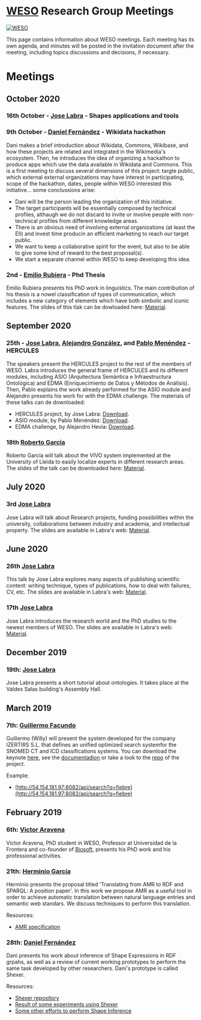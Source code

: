 # [WESO](http://www.weso.es) Research Group Meetings
[![WESO](https://img.shields.io/badge/status-Open%20to%20request-brightgreen.svg)](#weso_meetings_stage)


This page contains information about WESO meetings. 
Each meeting has its own agenda, and minutes will be posted in the invitation document after the meeting, including topics discussions and decisions, if necessary.

# Meetings

## October 2020

### 16th October - [Jose Labra](http://labra.weso.es/) - Shapes applications and tools

### 9th October - [Daniel Fernández](http://danifdez.weso.es/) - Wikidata hackathon

Dani makes a brief introduction about Wikidata, Commons, Wikibase, and how these projects are related and integrated in the Wikimedia's ecosystem. Then, he introduces the idea of organizing a hackathon to produce apps which use the data available in Wikidata and Commons. This is a first meeting to discuss several dimensions of this project: targte public, which external external organizations may have interest in participating, scope of the hackathon, dates, people within WESO interested this initiative... some conclussions arise:

* Dani will be the person leading the organization of this initiative.
* The target participants will be essentially composed by technical profiles, althaugh we do not discard to invite or involve people with non-technical profiles from different knowledge areas.
* There is an obvious need of involving external organizations (at least the EII) and invest time producin an efficient marketing to reach our target public.
* We want to keep a collaborative spirit for the event, but also to be able to give some kind of reward to the best proposal(s).
* We start a separate channel within WESO to keep developing this idea.


### 2nd - [Emilio Rubiera](https://www.linkedin.com/in/emiliorubiera/?originalSubdomain=es) - Phd Thesis
Emilio Rubiera presents his PhD work in linguistics. The main contribution of his thesis is a nowel classification of types of communication, which includes a new category of elements which have both simbolic and iconic features. The slides of this tlak can be dowloaded here: [Material]().


## September 2020

### 25th - [Jose Labra](http://labra.weso.es/), [Alejandro González](https://github.com/alejgh), and [Pablo Menéndez](https://github.com/mistermboy) - HERCULES
The speakers present the HERCULES project to the rest of the members of WESO. Labra introduces the general frame of HERCULES and its different modules, including  ASIO (Arquitectura Semántica e Infraestructura Ontológica) and EDMA (Enriquecimiento de Datos y Métodos de Análisis). Then, Pablo explains the work already performed for the ASIO module and Alejandro presents his work for with the EDMA challenge. The materials of these talks can de downloaded:

* HERCULES project, by Jose Labra: [Download]().
* ASIO module, by Pablo Menéndez: [Download]().
* EDMA challenge, by Alejandro Hevia: [Download]().

### 18th [Roberto García](http://www.eps.udl.cat/ca/info_sobre/pdi/roberto-garcia-gonzalez/index.html)

Roberto García will talk about the VIVO system implemented at the University of Lleida to easily localize experts in different research areas. The slides of the talk can be downloaded here: [Material](https://github.com/weso/meetings/blob/master/materials/ExpertsUdL-VIVO.pdf).

## July 2020

### 3rd [Jose Labra](http://labra.weso.es/)

Jose Labra will talk about Research projects, funding possibilities within the university, collaborations between industry and academia, and intellectual property. The slides are available in Labra's web: [Material](http://labra.weso.es/talk/2020_introduction_researchprojectsintellectualproperty/).

## June 2020

### 26th [Jose Labra](http://labra.weso.es/)

This talk by Jose Labra explores many aspects of publishing scientific content: writing technique, types of publications, how to deal with failures, CV, etc. The slides are available in Labra's web: [Material](http://labra.weso.es/talk/2020_introduction_publications/).


### 17th [Jose Labra](http://labra.weso.es/)

Jose Labra introduces the research world and the PhD studies to the newest members of WESO. The slides are available in Labra's web: [Material](http://labra.weso.es/talk/2020_introduction_research/).


## December 2019

### 19th: [Jose Labra](http://labra.weso.es/)

Jose Labra presents a short tutorial about ontologies. It takes place at the Valdes Salas building's Assembly Hall.

## March 2019

### 7th: [Guillermo Facundo](https://github.com/thewilly)

 Guillermo (Willy) will present the system developed for the company IZERTIRS S.L. that defines an unified optimized search systemfor the SNOMED CT and ICD classifications systems. You can download the keynote [here](https://github.com/thewilly/snoicd-codex/blob/master/docs/snoicd-codex%40thewilly.pdf), see the [documentadion](https://github.com/thewilly/snoicd-codex/blob/master/docs/snoicd-codex.pdf) or take a look to the [repo](https://github.com/thewilly/snoicd-codex) of the project.
 
 Example:
 * [http://54.154.181.97:8082/api/search?q=fiebre](http://54.154.181.97:8082/api/search?q=fiebre)

## February 2019
 
### 6th: [Victor Aravena](https://www.linkedin.com/in/victoraravena/)
 
 Victor Aravena, PhD student in WESO, Professor at Universidad de la Frontera and co-founder of [Biosoft](https://biosoft.cl/), presents his PhD work and his professional activities.
 
### 21th: [Herminio García](http://herminiogarcia.com)
 
 Herminio presents the proposal titled 'Translating from AMR to RDF and SPARQL: A position paper'. In this work we propose AMR as a useful tool in order to achieve automatic translation between natural language entries and semantic web standars. We discuss techniques to perform this translation.

Resources:

* [AMR specification](https://amr.isi.edu/)

### 28th: [Daniel Fernández](http://danifdez.weso.es/)
Dani presents his work about inference of Shape Expressions in RDF grpahs, as well as a review of current working prototypes to perform the same task developed by other researchers. Dani's prototype is called Shexer.

Resources: 
* [Shexer repository](https://github.com/DaniFdezAlvarez/shexer)
* [Result of some experiments using Shexer](https://github.com/DaniFdezAlvarez/shexer/tree/develop/experiments)
* [Some other efforts to perform Shape Inference](https://github.com/shexSpec/shex/wiki/schemaInference)

